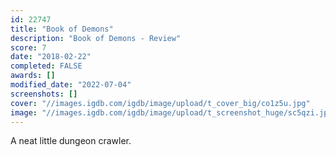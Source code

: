 ```yaml
---
id: 22747
title: "Book of Demons"
description: "Book of Demons - Review"
score: 7
date: "2018-02-22"
completed: FALSE
awards: []
modified_date: "2022-07-04"
screenshots: []
cover: "//images.igdb.com/igdb/image/upload/t_cover_big/co1z5u.jpg"
image: "//images.igdb.com/igdb/image/upload/t_screenshot_huge/sc5qzi.jpg"
---
```

A neat little dungeon crawler.